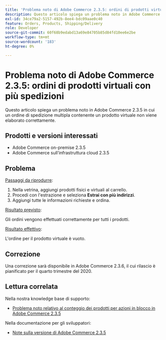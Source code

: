 ```yaml
---
title: 'Problema noto di Adobe Commerce 2.3.5: ordini di prodotti virtuali con più spedizioni'
description: Questo articolo spiega un problema noto in Adobe Commerce 2.3.5 in cui un ordine di spedizione multipla contenente un prodotto virtuale non viene elaborato correttamente.
exl-id: 34ce79a2-5157-492b-8ee4-bdc09aae0c40
feature: Orders, Products, Shipping/Delivery
role: Developer
source-git-commit: 60f68b9edabd13a69e84705b85d84fd10ee6e2be
workflow-type: tm+mt
source-wordcount: '183'
ht-degree: 0%

---
```


# Problema noto di Adobe Commerce 2.3.5: ordini di prodotti virtuali con più spedizioni

Questo articolo spiega un problema noto in Adobe Commerce 2.3.5 in cui un ordine di spedizione multipla contenente un prodotto virtuale non viene elaborato correttamente.

## Prodotti e versioni interessati

* Adobe Commerce on-premise 2.3.5
* Adobe Commerce sull’infrastruttura cloud 2.3.5

## Problema

<u>Passaggi da riprodurre</u>:

1. Nella vetrina, aggiungi prodotti fisici e virtuali al carrello.
1. Procedi con l&#39;estrazione e seleziona **Estrai con più indirizzi**.
1. Aggiungi tutte le informazioni richieste e ordina.

<u>Risultato previsto</u>:

Gli ordini vengono effettuati correttamente per tutti i prodotti.

<u>Risultato effettivo</u>:

L&#39;ordine per il prodotto virtuale è vuoto.

## Correzione

Una correzione sarà disponibile in Adobe Commerce 2.3.6, il cui rilascio è pianificato per il quarto trimestre del 2020.

## Lettura correlata

Nella nostra knowledge base di supporto:

* [Problema noto relativo al conteggio dei prodotti per azioni in blocco in Adobe Commerce 2.3.5](/help/troubleshooting/miscellaneous/bulk-action-product-count-known-issue-in-magento-2-3-5.md)

Nella documentazione per gli sviluppatori:

* [Note sulla versione di Adobe Commerce 2.3.5](https://commerce-docs.github.io/devdocs-archive/2.3/guides/v2.3/release-notes/release-notes-2-3-5-commerce.html#known-issues)
